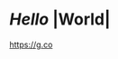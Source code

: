 # *Hello* |World|
https://g.co
<!--
<section id="contact">
            <div>
                <h3>Contact</h3>
                <div>
                    <h4>Sponsors</h4>
                    <ul>
                        <li>Mrs. Dallman (<a href="mailto:kdallman@jeffco.k12.co.us" title="Email kdallman@jeffco.k12.co.us">kdallman@jeffco.k12.co.us</a>, <a href="tel:303-982-1311" title="Call 303-982-1311">303-982-1311</a>)</li>
                        <li>Ms. Smith</li>
                        <li>Ms. Throndson</li>
                    </ul>
                </div>
                <div>
                    <h4>Student Officers</h4>
                    <ul>
                        <li>Grace H. (Chair)</li>
                        <li>Cody M. (Vice-Chair)</li>
                        <li>Eil H. (Financial Director)</li>
                        <li>Izzy W. (Event Director)</li>
                        <li>Tim W. (Publicity &amp; Communications Director)</li>
                    </ul>
                </div>
            </div>
        </section>
        <section id="resources">
            <div>
                <h3>Resources</h3>
                <div>
                    <h4>Arvada West Counseling Office</h4>
                    <ul>
                        <li><a href="https://arvadawest.jeffcopublicschools.org/counseling" target="_blank" title="Arvada West Counseling Website">https://arvadawest.jeffcopublicschools.org/counseling</a>
                    </ul>
                    <h4>Safe2Tell</h4>
                    <ul>
                        <li><a href="https://safe2tell.org/" target="_blank" title="Safe2Tell Website">https://safe2tell.org/</a>
                        <li><a href="tel:1-877-542-7233" title="Safe2Tell Phone Number">1-877-542-7233</a>
                    </ul>
                    <h4>Trans Lifeline</h4>
                    <ul>
                        <li><a href="https://www.translifeline.org/" target="_blank" title="Trans LifeLine Website">https://www.translifeline.org/</a>
                        <li><a href="tel:1-877-565-8860" title="Trans LifeLine Phone Number">1-877-565-8860</a>
                    </ul>
                    <h4>Trevor Project</h4>
                    <ul>
                        <li><a href="https://www.thetrevorproject.org/" target="_blank" title="Trevor Project Website">https://www.thetrevorproject.org/</a>
                        <li><a href="tel:1-866-488-7386" title="Trevor Project Phone Number">1-866-488-7386</a>
                        <li>Text START to 678678
                    </ul>
                </div>
            </div>
            <footer>
                <p>
                    &copy; Trin W &amp; Arvada West GSA Club 2021 | <a href="https://github.com/AWHSDev/AWHSGSAFirebase" title="AWHS GSA GitHub Repository">GitHub Repo</a> | Contact: <a href="mailto:awhsdev@gmail.com" target="_blank">awhsdev@gmail.com</a>
                </p>
            </footer>
        </section>

-->